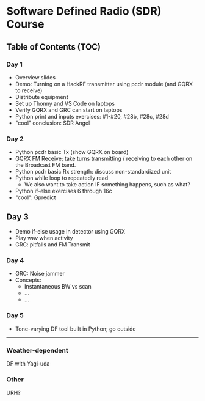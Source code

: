 # Software Defined Radio (SDR) Course

## Table of Contents (TOC)

### Day 1

- Overview slides
- Demo: Turning on a HackRF transmitter using pcdr module (and GQRX to receive)
- Distribute equipment
- Set up Thonny and VS Code on laptops
- Verify GQRX and GRC can start on laptops
- Python print and inputs exercises: #1-#20, #28b, #28c, #28d
- "cool" conclusion: SDR Angel

### Day 2

- Python pcdr basic Tx (show GQRX on board)
- GQRX FM Receive; take turns transmitting / receiving to each other on the Broadcast FM band.
- Python pcdr basic Rx strength: discuss non-standardized unit
- Python while loop to repeatedly read
  - We also want to take action IF something happens, such as what?
- Python if-else exercises 6 through 16c
- "cool": Gpredict

## Day 3
- Demo if-else usage in detector using GQRX
- Play wav when activity
- GRC: pitfalls and FM Transmit

### Day 4

- GRC: Noise jammer
- Concepts:
  - Instantaneous BW vs scan
  - ...
  - ...

### Day 5

- Tone-varying DF tool built in Python; go outside

--------

### Weather-dependent

DF with Yagi-uda

### Other

URH?

<!-- Links below -->


